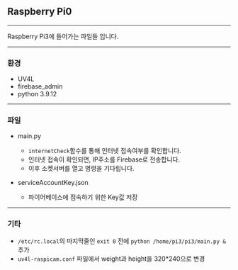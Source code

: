 ## Raspberry Pi0

---

Raspberry Pi3에 들어가는 파일들 입니다.

---

### 환경
- UV4L
- firebase_admin
- python 3.9.12

---

### 파일

- main.py
  - `internetCheck`함수를 통해 인터넷 접속여부를 확인합니다.
  - 인터넷 접속이 확인되면, IP주소를 Firebase로 전송합니다.
  - 이후 소켓서버를 열고 명령을 기다립니다.

- serviceAccountKey.json
  - 파이어베이스에 접속하기 위한 Key값 저장

---
### 기타

- `/etc/rc.local`의 마지막줄인 `exit 0` 전에 `python /home/pi3/pi3/main.py &` 추가
- `uv4l-raspicam.conf` 파일에서 weight과 height을 320*240으로 변경